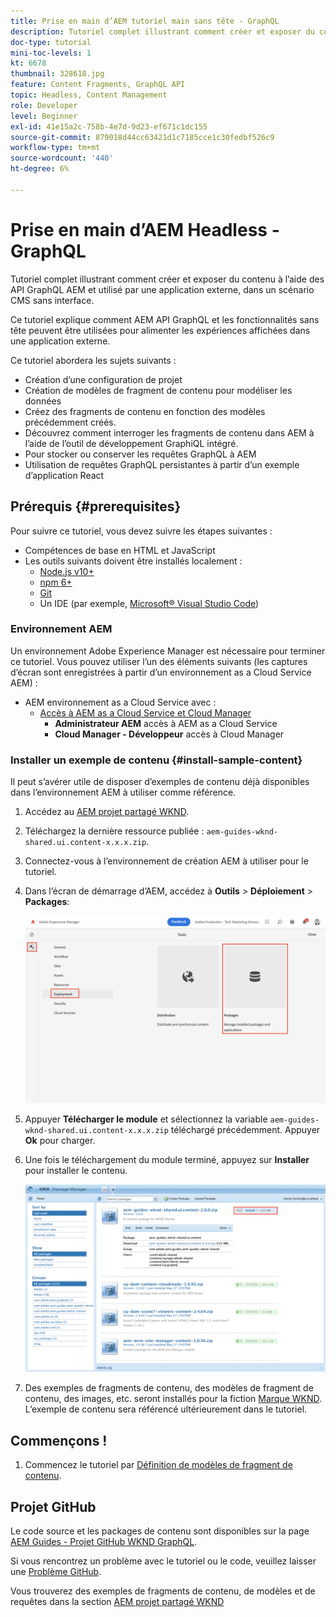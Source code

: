 ```yaml
---
title: Prise en main d’AEM tutoriel main sans tête - GraphQL
description: Tutoriel complet illustrant comment créer et exposer du contenu à l’aide des API GraphQL AEM.
doc-type: tutorial
mini-toc-levels: 1
kt: 6678
thumbnail: 328618.jpg
feature: Content Fragments, GraphQL API
topic: Headless, Content Management
role: Developer
level: Beginner
exl-id: 41e15a2c-758b-4e7d-9d23-ef671c1dc155
source-git-commit: 879018d44cc63421d1c7185cce1c30fedbf526c9
workflow-type: tm+mt
source-wordcount: '440'
ht-degree: 6%

---
```


# Prise en main d’AEM Headless - GraphQL 

Tutoriel complet illustrant comment créer et exposer du contenu à l’aide des API GraphQL AEM et utilisé par une application externe, dans un scénario CMS sans interface.

Ce tutoriel explique comment AEM API GraphQL et les fonctionnalités sans tête peuvent être utilisées pour alimenter les expériences affichées dans une application externe.

Ce tutoriel abordera les sujets suivants :

* Création d’une configuration de projet
* Création de modèles de fragment de contenu pour modéliser les données
* Créez des fragments de contenu en fonction des modèles précédemment créés.
* Découvrez comment interroger les fragments de contenu dans AEM à l’aide de l’outil de développement GraphiQL intégré.
* Pour stocker ou conserver les requêtes GraphQL à AEM
* Utilisation de requêtes GraphQL persistantes à partir d’un exemple d’application React


## Prérequis {#prerequisites}

Pour suivre ce tutoriel, vous devez suivre les étapes suivantes :

* Compétences de base en HTML et JavaScript
* Les outils suivants doivent être installés localement :
   * [Node.js v10+](https://nodejs.org/en/)
   * [npm 6+](https://www.npmjs.com/)
   * [Git](https://git-scm.com/)
   * Un IDE (par exemple, [Microsoft® Visual Studio Code](https://code.visualstudio.com/))

### Environnement AEM

Un environnement Adobe Experience Manager est nécessaire pour terminer ce tutoriel. Vous pouvez utiliser l’un des éléments suivants (les captures d’écran sont enregistrées à partir d’un environnement as a Cloud Service AEM) :

* AEM environnement as a Cloud Service avec :
   * [Accès à AEM as a Cloud Service et Cloud Manager](/help/cloud-service/accessing/overview.md)
      * **Administrateur AEM** accès à AEM as a Cloud Service
      * **Cloud Manager - Développeur** accès à Cloud Manager

### Installer un exemple de contenu {#install-sample-content}

Il peut s’avérer utile de disposer d’exemples de contenu déjà disponibles dans l’environnement AEM à utiliser comme référence.

1. Accédez au [AEM projet partagé WKND](https://github.com/adobe/aem-guides-wknd-shared/releases).
1. Téléchargez la dernière ressource publiée : `aem-guides-wknd-shared.ui.content-x.x.x.zip`.
1. Connectez-vous à l’environnement de création AEM à utiliser pour le tutoriel.
1. Dans l’écran de démarrage d’AEM, accédez à **Outils** > **Déploiement** > **Packages**:

   ![Naviguer dans le gestionnaire de packages](assets/overview/navigate-package-manager.png)

1. Appuyer **Télécharger le module** et sélectionnez la variable `aem-guides-wknd-shared.ui.content-x.x.x.zip` téléchargé précédemment. Appuyer **Ok** pour charger.
1. Une fois le téléchargement du module terminé, appuyez sur **Installer** pour installer le contenu.

   ![Installer un exemple de module de contenu](assets/overview/install-sample-content-package.png)

1. Des exemples de fragments de contenu, des modèles de fragment de contenu, des images, etc. seront installés pour la fiction [Marque WKND](https://wknd.site/). L’exemple de contenu sera référencé ultérieurement dans le tutoriel.

## Commençons !

1. Commencez le tutoriel par [Définition de modèles de fragment de contenu](content-fragment-models.md).

## Projet GitHub

Le code source et les packages de contenu sont disponibles sur la page [AEM Guides - Projet GitHub WKND GraphQL](https://github.com/adobe/aem-guides-wknd-graphql).

Si vous rencontrez un problème avec le tutoriel ou le code, veuillez laisser une [Problème GitHub](https://github.com/adobe/aem-guides-wknd-graphql/issues).

Vous trouverez des exemples de fragments de contenu, de modèles et de requêtes dans la section [AEM projet partagé WKND](https://github.com/adobe/aem-guides-wknd-shared)
